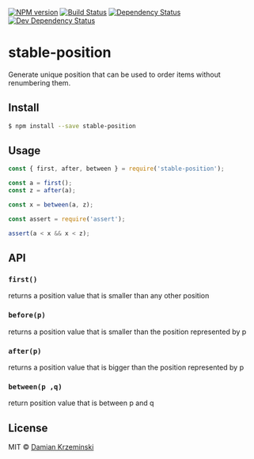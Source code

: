 [![NPM version][npm-image]][npm-url]
[![Build Status][travis-image]][travis-url]
[![Dependency Status][deps-image]][deps-url]
[![Dev Dependency Status][deps-dev-image]][deps-dev-url]

# stable-position

Generate unique position that can be used to order items without renumbering them.

## Install

```sh
$ npm install --save stable-position
```

## Usage

```js
const { first, after, between } = require('stable-position');

const a = first();
const z = after(a);

const x = between(a, z);

const assert = require('assert');

assert(a < x && x < z);

```

## API

### `first()`

returns a position value that is smaller than any other position

### `before(p)`

returns a position value that is smaller than the position represented by p

### `after(p)`

returns a position value that is bigger than the position represented by p

### `between(p ,q)`

return position value that is between p and q


## License

MIT © [Damian Krzeminski](https://pirxpilot.me)

[npm-image]: https://img.shields.io/npm/v/stable-position.svg
[npm-url]: https://npmjs.org/package/stable-position

[travis-url]: https://travis-ci.org/pirxpilot/stable-position
[travis-image]: https://img.shields.io/travis/pirxpilot/stable-position.svg

[deps-image]: https://img.shields.io/david/pirxpilot/stable-position.svg
[deps-url]: https://david-dm.org/pirxpilot/stable-position

[deps-dev-image]: https://img.shields.io/david/dev/pirxpilot/stable-position.svg
[deps-dev-url]: https://david-dm.org/pirxpilot/stable-position?type=dev
